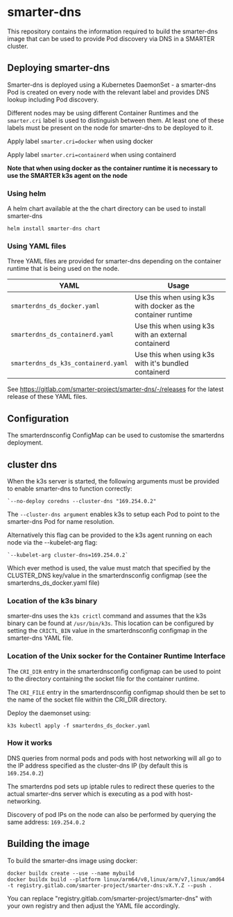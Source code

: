 # smarter-dns

This repository contains the information required to build the smarter-dns image that can be used to provide Pod discovery via DNS in a SMARTER cluster.


## Deploying smarter-dns

Smarter-dns is deployed using a Kubernetes DaemonSet - a smarter-dns Pod is created on every node with the relevant label and provides DNS lookup including Pod discovery.

Different nodes may be using different Container Runtimes and the `smarter.cri` label is used to distinguish between them. At least one of these labels must be present on the node for smarter-dns to be deployed to it.

 Apply label  `smarter.cri=docker` when using docker

 Apply label `smarter.cri=containerd` when using containerd

 **Note that when using docker as the container runtime it is necessary to use the SMARTER k3s agent on the node**

### Using helm

A helm chart available at the the chart directory can be used to install smarter-dns
```
helm install smarter-dns chart
```

### Using YAML files

Three YAML files are provided for smarter-dns depending on the container runtime that is being used on the node.

| YAML | Usage |
|------|--------|
|`smarterdns_ds_docker.yaml` | Use this when using k3s with docker as the container runtime |
|`smarterdns_ds_containerd.yaml` | Use this when using k3s with an external containerd |
|`smarterdns_ds_k3s_containerd.yaml` | Use this when using k3s with it's bundled containerd |


See <https://gitlab.com/smarter-project/smarter-dns/-/releases> for the latest release of these YAML files.


## Configuration

The smarterdnsconfig ConfigMap can be used to customise the smarterdns deployment.

## cluster dns

When the k3s server is started, the following arguments must be provided to enable smarter-dns to function correctly:

	`--no-deploy coredns --cluster-dns "169.254.0.2"

The `--cluster-dns argument` enables k3s to setup each Pod to point to the smarter-dns Pod for name resolution.

Alternatively this flag can be provided to the k3s agent running on each node via the --kubelet-arg flag: 

	`--kubelet-arg cluster-dns=169.254.0.2`

Which ever method is used, the value must match that specified by the CLUSTER\_DNS key/value in the smarterdnsconfig configmap (see the smarterdns_ds_docker.yaml file)


### Location of the k3s binary

smarter-dns uses the `k3s crictl` command and assumes that the k3s binary can be found at `/usr/bin/k3s`. This location can be configured by setting the `CRICTL_BIN` value in the smarterdnsconfig configmap in the smarter-dns YAML file.

### Location of the Unix socker for the Container Runtime Interface

The `CRI_DIR` entry in the smarterdnsconfig configmap can be used to point to the directory containing the socket file for the container runtime.

The `CRI_FILE` entry in the smarterdnsconfig configmap should then be set to the name of the socket file within the CRI_DIR directory.




Deploy the daemonset using:

`k3s kubectl apply -f smarterdns_ds_docker.yaml`


### How it works


DNS queries from normal pods and pods with host networking will all go to the IP address specified as the cluster-dns IP (by default this is `169.254.0.2`)

The smarterdns pod sets up iptable rules to redirect these queries to the actual smarter-dns server which is executing as a pod with host-networking.

Discovery of pod IPs on the node can also be performed by querying the same address: `169.254.0.2`




## Building the image

To build the smarter-dns image using docker:


    docker buildx create --use --name mybuild
    docker buildx build --platform linux/arm64/v8,linux/arm/v7,linux/amd64 -t registry.gitlab.com/smarter-project/smarter-dns:vX.Y.Z --push .


You can replace "registry.gitlab.com/smarter-project/smarter-dns" with your own registry and then adjust the YAML file accordingly.

